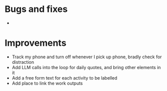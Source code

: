 # Bugs and fixes
- 

# Improvements
- Track my phone and turn off whenever I pick up phone, bradly check for distraction
- Add LLM calls into the loop for daily quotes, and bring other elements in it
- Add a free form text for each activity to be labelled
- Add place to link the work outputs